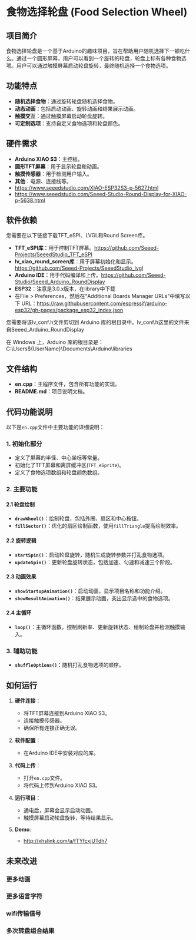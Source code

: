 # 食物选择轮盘 (Food Selection Wheel)

## 项目简介
食物选择轮盘是一个基于Arduino的趣味项目，旨在帮助用户随机选择下一顿吃什么。通过一个圆形屏幕，用户可以看到一个旋转的轮盘，轮盘上标有各种食物选项。用户可以通过触摸屏幕启动轮盘旋转，最终随机选择一个食物选项。

## 功能特点
- **随机选择食物**：通过旋转轮盘随机选择食物。
- **动态动画**：包括启动动画、旋转动画和结果展示动画。
- **触摸交互**：通过触摸屏幕启动轮盘旋转。
- **可定制选项**：支持自定义食物选项和轮盘颜色。

## 硬件需求
- **Arduino XIAO S3**：主控板。
- **圆形TFT屏幕**：用于显示轮盘和动画。
- **触摸传感器**：用于检测用户输入。
- **其他**：电源、连接线等。
- https://www.seeedstudio.com/XIAO-ESP32S3-p-5627.html
- https://www.seeedstudio.com/Seeed-Studio-Round-Display-for-XIAO-p-5638.html

## 软件依赖
您需要在以下链接下载TFT_eSPI、LVGL和Round Screen库。
- **TFT_eSPI库**：用于控制TFT屏幕。https://github.com/Seeed-Projects/SeeedStudio_TFT_eSPI
- **lv_xiao_round_screen库**：用于屏幕初始化和显示。https://github.com/Seeed-Projects/SeeedStudio_lvgl
- **Arduino IDE**：用于代码编译和上传。https://github.com/Seeed-Studio/Seeed_Arduino_RoundDisplay
- **ESP32**：注意是3.0.x版本，在library中下载
- 在File > Preferences，然后在“Additional Boards Manager URLs”中填写以下 URL：https://raw.githubusercontent.com/espressif/arduino-esp32/gh-pages/package_esp32_index.json

您需要将该lv_conf.h文件剪切到 Arduino 库的根目录中。lv_conf.h这里的文件来自Seeed_Arduino_RoundDisplay

在 Windows 上，Arduino 库的根目录是：
C:\Users\${UserName}\Documents\Arduino\libraries

## 文件结构
- **en.cpp**：主程序文件，包含所有功能的实现。
- **README.md**：项目说明文档。

## 代码功能说明
以下是`en.cpp`文件中主要功能的详细说明：

### 1. 初始化部分
- 定义了屏幕的半径、中心坐标等常量。
- 初始化了TFT屏幕和离屏缓冲区(`TFT_eSprite`)。
- 定义了食物选项数组和轮盘颜色数组。

### 2. 主要功能
#### 2.1 轮盘绘制
- **`drawWheel()`**：绘制轮盘，包括外圈、扇区和中心按钮。
- **`fillSector()`**：优化的扇区绘制函数，使用`fillTriangle`提高绘制效率。

#### 2.2 旋转逻辑
- **`startSpin()`**：启动轮盘旋转，随机生成旋转参数并打乱食物选项。
- **`updateSpin()`**：更新轮盘旋转状态，包括加速、匀速和减速三个阶段。

#### 2.3 动画效果
- **`showStartupAnimation()`**：启动动画，显示项目名称和功能介绍。
- **`showResultAnimation()`**：结果展示动画，突出显示选中的食物选项。

#### 2.4 主循环
- **`loop()`**：主循环函数，控制刷新率、更新旋转状态、绘制轮盘并检测触摸输入。

### 3. 辅助功能
- **`shuffleOptions()`**：随机打乱食物选项的顺序。

## 如何运行
1. **硬件连接**：
   - 将TFT屏幕连接到Arduino XIAO S3。
   - 连接触摸传感器。
   - 确保所有连接正确无误。

2. **软件配置**：
   - 在Arduino IDE中安装对应的库。

3. **代码上传**：
   - 打开`en.cpp`文件。
   - 将代码上传到Arduino XIAO S3。

4. **运行项目**：
   - 通电后，屏幕会显示启动动画。
   - 触摸屏幕启动轮盘旋转，等待结果显示。

5. **Demo**:
   - http://xhslink.com/a/fTYfcxjUTdh7

## 未来改进
### 更多动画
### 更多语言字符
### wifi传输信号
### 多次转盘组合结果
